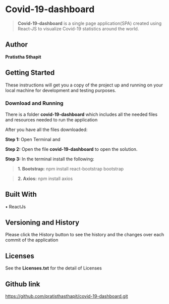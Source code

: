 # Covid-19-dashboard

> **Covid-19-dashboard** is a single page application(SPA) created using React-JS to visualize Covid-19 statistics around the world. 


## Author

**Pratistha Sthapit**


## Getting Started
These instructions will get you a copy of the project up and running on your local machine for development and testing purposes.


### Download and Running

There is a folder **covid-19-dashboard**  which includes all the needed files and resources needed to run the application

After you have all the files downloaded:

**Step 1:** Open Terminal and 

**Step 2:** Open the file **covid-19-dashboard** to open the solution.

**Step 3:** In the terminal install the following:

  > **1. Bootstrap:** npm install react-bootstrap bootstrap

  > **2. Axios:** npm install axios


## Built With

•    ReactJs


## Versioning and History

Please click the History button to see the history and the changes over each commit of the application


## Licenses

See the **Licenses.txt** for the detail of Licenses

## Github link
https://github.com/pratisthasthapit/covid-19-dashboard.git
